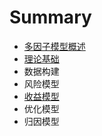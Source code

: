 # Summary

* [多因子模型概述](README.md)
* [理论基础](li-lun-ji-chu.md)
* 数据构建
* 风险模型
* [收益模型](yin-zi-mo-xing.md)
* 优化模型
* 归因模型

